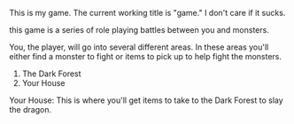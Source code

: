 This is my game. The current working title is "game." I don't care if it sucks.

this game is a series of role playing battles between you and monsters.

You, the player, will go into several different areas. In these areas you'll either find a monster to fight or items to pick up to help fight the monsters.

1. The Dark Forest
2. Your House

Your House:
	This is where you'll get items to take to the Dark Forest to slay the dragon.

